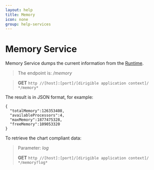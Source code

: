 ```yaml
---
layout: help
title: Memory
icon: none
group: help-services
---
```


Memory Service
===

Memory Service dumps the current information from the [Runtime](http://docs.oracle.com/javase/6/docs/api/java/lang/Runtime.html).

> The endpoint is: */memory*

> **GET** `http //[host]:[port]/[dirigible application context]/ */memory*`

The result is in JSON format, for example:

<pre><code>{
  "totalMemory":126353408,
  "availableProcessors":4,
  "maxMemory":1877475328,
  "freeMemory":109053320
}
</code></pre>

To retrieve the chart compliant data:

> Parameter: *log*
> 
> **GET** `http //[host]:[port]/[dirigible application context]/ */memory?log*`
